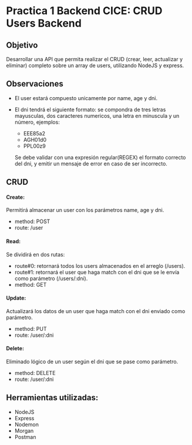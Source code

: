 # Practica 1 Backend CICE: CRUD Users Backend

## Objetivo

Desarrollar una API que permita realizar el CRUD (crear, leer, actualizar y eliminar) completo sobre un array de users, utilizando NodeJS y express.

## Observaciones

- El user estará compuesto unicamente por name, age y dni.

- El dni tendrá el siguiente formato: se compondra de tres letras mayusculas, dos caracteres numericos, una letra en minuscula y un número, ejemplos:
  * EEE85a2
  * AGH01d0
  * PPL00z9
  
  Se debe validar con una expresión regular(REGEX) el formato correcto del dni, y emitir un mensaje de error en caso de ser incorrecto.

## CRUD

#### Create:

Permitirá almacenar un user con los parámetros name, age y dni.
- method: POST
- route: /user
      
#### Read:

Se dividirá en dos rutas: 
- route#0: retornará todos los users almacenados en el arreglo (/users).
- route#1: retornará el user que haga match con el dni que se le envía como parámetro (/users/:dni).
- method: GET

#### Update:

Actualizará los datos de un user que haga match con el dni enviado como parámetro.
- method: PUT
- route: /user/:dni

#### Delete:

Eliminado lógico de un user según el dni que se pase como parámetro.
- method: DELETE
- route: /user/:dni

## Herramientas utilizadas:

- NodeJS
- Express
- Nodemon
- Morgan
- Postman
